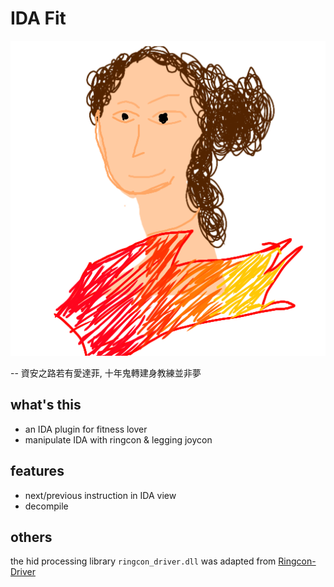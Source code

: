 # IDA Fit
![](/icon.png)


-- 資安之路若有愛達菲, 十年鬼轉建身教練並非夢
## what's this
* an IDA plugin for fitness lover
* manipulate IDA with ringcon & legging joycon
## features
* next/previous instruction in IDA view
* decompile
## others
the hid processing library `ringcon_driver.dll` was adapted from [Ringcon-Driver](https://github.com/ringrunnermg/Ringcon-Driver)
